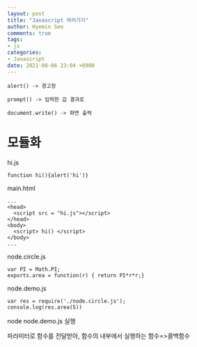 ```yaml
---
layout: post
title: "Javascript 여러가지"
author: Hyemin Seo
comments: true
tags:
- js
categories:
- Javascript
date: 2021-08-06 23:04 +0900
---
```


```
alert() -> 경고창

prompt() -> 입력한 값 결과로

document.write() -> 화면 출력

```

# 모듈화

hi.js

```
function hi(){alert('hi')}
```

main.html

```
...
<head>
  <script src = "hi.js"></script>
</head>
<body>
  <script> hi() </script>
</body>
...
```



node.circle.js

```
var PI = Math.PI;
exports.area = function(r) { return PI*r*r;}
```

node.demo.js

```
var res = require('./node.circle.js');
console.log(res.area(5))
```

node node.demo.js 실행  

파라미터로 함수를 전달받아, 함수의 내부에서 실행하는 함수=>콜백함수
